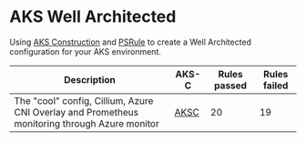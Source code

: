 # AKS Well Architected

Using [AKS Construction](https://github.com/Azure/AKS-Construction) and [PSRule](https://azure.github.io/PSRule.Rules.Azure/) to create a Well Architected configuration for your AKS environment.

Description | AKS-C | Rules passed | Rules failed
----------- | ----- | ------------ | ------------
The "cool" config, Cillium, Azure CNI Overlay and Prometheus monitoring through Azure monitor | [AKSC](https://azure.github.io/AKS-Construction/?feature=defender&cluster.DefenderForContainers=true&addons.enableACRTrustPolicy=true&preset=defaultOps&deploy.deployItemKey=deployArmCli&deploy.githubrepo=https%3A%2F%2Fgithub.com%2FGordonby%2Faks-well-architected-assesment-brownfield&deploy.clusterName=brownfield&deploy.rg=AksBicepAcc-Ci-Brownfield&ops=none&secure=low&addons.monitor=aci&cluster.AksPaidSkuForSLA=true&cluster.autoscale=true) | 20 | 19
